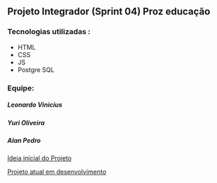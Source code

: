 ## Projeto Integrador (Sprint 04) Proz educação
<h3> Tecnologias utilizadas :</h3>
<ul>
    <li>HTML</li>
    <li>CSS</li>
    <li>JS</li>
    <li>Postgre SQL</li>
</ul>
<h3>Equipe:</h3>
<h5>Leonardo Vinicius</h5>
<h5>Yuri Oliveira</h5>
<h5>Alan Pedro</h5>

[Ideia inicial do Projeto](https://www.canva.com/design/DAGQ8-MJ27w/Lc3XOCgXJ4h7H__E2WbIng/edit?utm_content=DAGQ8-MJ27w&utm_campaign=designshare&utm_medium=link2&utm_source=sharebutton)

[Projeto atual em desenvolvimento](https://alanpedrod.github.io/sprint-05-proz-final-integrador/) 
